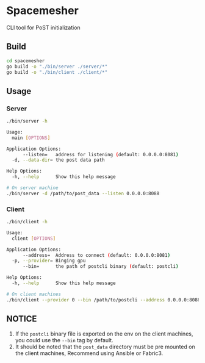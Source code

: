 # Spacemesher

CLI tool for PoST initialization

## Build
```bash
cd spacemesher
go build -o "./bin/server ./server/*"
go build -o "./bin/client ./client/*"
```

## Usage
### Server
```bash
./bin/server -h
```
```bash
Usage:
  main [OPTIONS]

Application Options:
      --listen=   address for listening (default: 0.0.0.0:8081)
  -d, --data-dir= the post data path

Help Options:
  -h, --help      Show this help message
```
```bash
# On server machine
./bin/server -d /path/to/post_data --listen 0.0.0.0:8088
```
### Client
```bash
./bin/client -h
```
```bash
Usage:
  client [OPTIONS]

Application Options:
      --address=  Address to connect (default: 0.0.0.0:8081)
  -p, --provider= Binging gpu
      --bin=      the path of postcli binary (default: postcli)

Help Options:
  -h, --help      Show this help message
```
```bash
# On client machines
./bin/client --provider 0 --bin /path/to/postcli --address 0.0.0.0:8088
```

## NOTICE
1. If the `postcli` binary file is exported on the env on the client machines, you could use the `--bin` tag by default.
2. It should be noted that the `post_data` directory must be pre mounted on the client machines, Recommend using Ansible or Fabric3.
